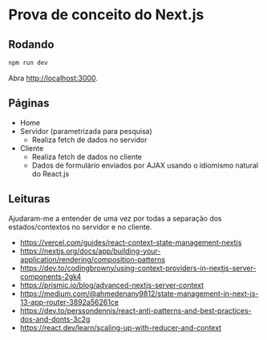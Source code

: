 
# Prova de conceito do Next.js

## Rodando

```bash
npm run dev

```

Abra [http://localhost:3000](http://localhost:3000).

## Páginas

* Home
* Servidor (parametrizada para pesquisa)
  * Realiza fetch de dados no servidor
* Cliente
  * Realiza fetch de dados no cliente
  * Dados de formulário enviados por AJAX usando o idiomismo natural do React.js

## Leituras

Ajudaram-me a entender de uma vez por todas a separação dos estados/contextos no servidor e no cliente.

* https://vercel.com/guides/react-context-state-management-nextjs
* https://nextjs.org/docs/app/building-your-application/rendering/composition-patterns
* https://dev.to/codingbrowny/using-context-providers-in-nextjs-server-components-2gk4
* https://prismic.io/blog/advanced-nextjs-server-context
* https://medium.com/@ahmedenany9812/state-management-in-next-js-13-app-router-3892a56261ce
* https://dev.to/perssondennis/react-anti-patterns-and-best-practices-dos-and-donts-3c2g
* https://react.dev/learn/scaling-up-with-reducer-and-context